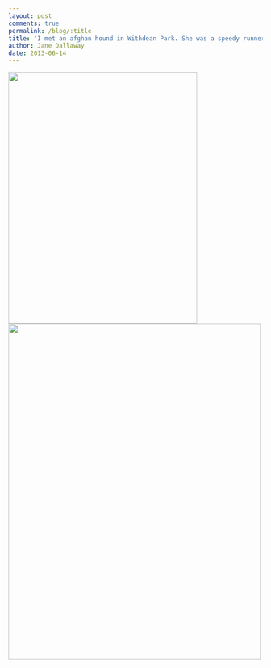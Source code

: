 ```yaml
---
layout: post
comments: true
permalink: /blog/:title
title: 'I met an afghan hound in Withdean Park. She was a speedy runner!'
author: Jane Dallaway
date: 2013-06-14
---
```


<div><a href="http://static.skitters.dallaway.com/Rphoto_1.JPG"><img width="374" src="http://static.skitters.dallaway.com/Rphoto_1.JPG.500.JPG" height="500"></img></a></div><div><a href="http://static.skitters.dallaway.com/Aphoto_2.JPG"><img width="500" src="http://static.skitters.dallaway.com/Aphoto_2.JPG.500.JPG" height="667"></img></a></div>



  


 
    
